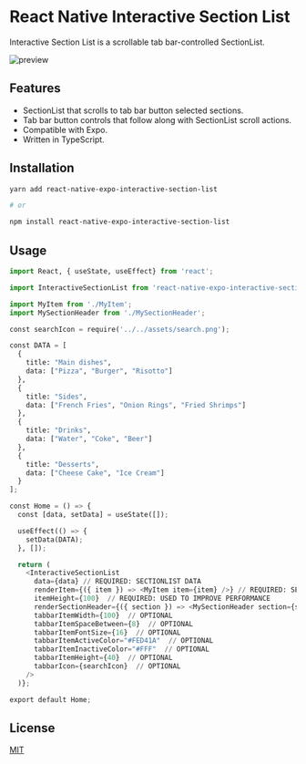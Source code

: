 # React Native Interactive Section List

Interactive Section List is a scrollable tab bar-controlled SectionList.

![preview](https://github.com/hongkouHenk/react-native-expo-interactive-section-list/blob/master/preview.gif)

## Features

- SectionList that scrolls to tab bar button selected sections.
- Tab bar button controls that follow along with SectionList scroll actions.
- Compatible with Expo.
- Written in TypeScript.

## Installation

```bash
yarn add react-native-expo-interactive-section-list

# or

npm install react-native-expo-interactive-section-list
```

## Usage

```python
import React, { useState, useEffect} from 'react';

import InteractiveSectionList from 'react-native-expo-interactive-section-list';

import MyItem from './MyItem';
import MySectionHeader from './MySectionHeader';

const searchIcon = require('../../assets/search.png');

const DATA = [
  {
    title: "Main dishes",
    data: ["Pizza", "Burger", "Risotto"]
  },
  {
    title: "Sides",
    data: ["French Fries", "Onion Rings", "Fried Shrimps"]
  },
  {
    title: "Drinks",
    data: ["Water", "Coke", "Beer"]
  },
  {
    title: "Desserts",
    data: ["Cheese Cake", "Ice Cream"]
  }
];

const Home = () => {
  const [data, setData] = useState([]);

  useEffect(() => {
    setData(DATA);
  }, []);

  return (
    <InteractiveSectionList
      data={data} // REQUIRED: SECTIONLIST DATA
      renderItem={({ item }) => <MyItem item={item} />} // REQUIRED: SECTIONLIST ITEM COMPONENT
      itemHeight={100}  // REQUIRED: USED TO IMPROVE PERFORMANCE
      renderSectionHeader={({ section }) => <MySectionHeader section={section} />} // OPTIONAL
      tabbarItemWidth={100}  // OPTIONAL
      tabbarItemSpaceBetween={8}  // OPTIONAL
      tabbarItemFontSize={16}  // OPTIONAL
      tabbarItemActiveColor="#FED41A"  // OPTIONAL
      tabbarItemInactiveColor="#FFF"  // OPTIONAL
      tabbarItemHeight={40}  // OPTIONAL
      tabbarIcon={searchIcon}  // OPTIONAL
    />
  )};

export default Home;
```

## License

[MIT](https://choosealicense.com/licenses/mit/)
